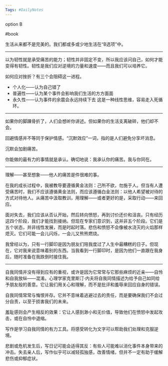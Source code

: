 ```yaml
---
Tags: #DailyNotes 
---
```


option B

#book 

生活从来都不是完美的。我们都或多或少地生活在“B选项”中。

----
以为韧性就是承受痛苦的能力；韧性并非固定不变，所以我应该问自己，如何才能变得有韧性。韧性是我们应对逆境的力量和速度——而且我们可以培养它。


如何应对挫折？有三个会阻碍这一进程。
- 个人化——认为自己错了
- 普遍性——认为某个事件会影响我们生活的方方面面
- 永久性——认为事件的余震会永远持续下去
这是一种线性思维，容易走入死循环。

----
如果你的脚踝骨折了，人们会想听你讲述。但如果你的生活支离破碎，他们却不会。

回避情感并不等同于保护情感。“沉默效应”一词，指的是人们避免分享坏消息。

沉默会加剧痛苦。

你能做的最有力的事情就是承认。确切地说：我承认你的痛苦。我与你同在。

----
理解——甚至想象——他人的痛苦是件很难的事。


在我的成长过程中，我被教导要遵循黄金法则：己所不欲，勿施于人。但当有人遭受痛苦时，我们不应该遵循黄金法则，而应该遵循白金法则：以他人希望被对待的方式对待他人。从痛苦中汲取教训，用理解——或者更好的是，采取行动——来回应。


面对失去，我们应该从否认开始，然后转向愤怒，再到讨价还价和沮丧。只有经历这四个阶段，我们才能找到接纳。但现在专家们意识到，这并非五个阶段。它们是五个状态，并非线性发展，而是时起时落。悲伤和愤怒不会像被水浇灭的火焰那样熄灭。它们可能一会儿闪烁，一会儿又熊熊燃烧。


我曾经以为，只有一行脚印是因为朋友们陪我度过了人生中最糟糕的日子。但现在，它对我来说意味着别的东西。当我看到一行脚印时，是因为他们一直跟在我身后，随时准备在我跌倒时接住我。

----
自我同情并没有得到应有的重视，或许是因为它常常与它那些麻烦的近亲——自怜和自我放纵——混淆。心理学家克里斯汀·内夫将自我同情描述为给予自己如同给予朋友般的善意。它让我们用关心和理解，而不是批评和羞辱来回应自身的错误。


自我同情常常与悔恨并存。它并不意味着逃避过去的责任，而是要确保我们不会过分自责，以至于损害我们的未来。

羞耻感则会产生相反的效果：它让人感到渺小和无价值，导致他们在愤怒中发起攻击，或在自怜中退缩。


写作是学习自我同情的有力工具。将感受转化为文字可以帮助我们处理和克服逆境。

悲剧或危机发生后，写日记可能会适得其反：有些人可能难以消化事件本身带来的冲击。失去亲人后，写作似乎可以减轻孤独感，改善情绪，但并不一定有助于缓解悲伤或抑郁症状。